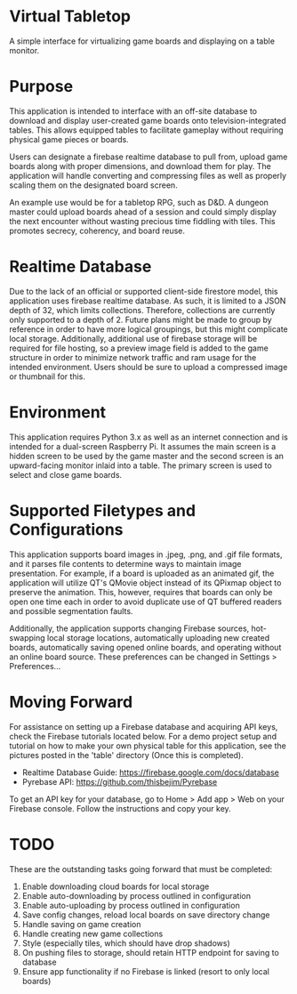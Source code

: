 # Virtual Tabletop
A simple interface for virtualizing game boards and displaying on a table monitor.

# Purpose
This application is intended to interface with an off-site database to download and display user-created game boards onto television-integrated tables. This allows equipped tables to facilitate gameplay without requiring physical game pieces or boards.

Users can designate a firebase realtime database to pull from, upload game boards along with proper dimensions, and download them for play. The application will handle converting and compressing files as well as properly scaling them on the designated board screen.

An example use would be for a tabletop RPG, such as D&D. A dungeon master could upload boards ahead of a session and could simply display the next encounter without wasting precious time fiddling with tiles. This promotes secrecy, coherency, and board reuse.

# Realtime Database
Due to the lack of an official or supported client-side firestore model, this application uses firebase realtime database. As such, it is limited to a JSON depth of 32, which limits collections. Therefore, collections are currently only supported to a depth of 2. Future plans might be made to group by reference in order to have more logical groupings, but this might complicate local storage. Additionally, additional use of firebase storage will be required for file hosting, so a preview image field is added to the game structure in order to minimize network traffic and ram usage for the intended environment. Users should be sure to upload a compressed image or thumbnail for this.

# Environment
This application requires Python 3.x as well as an internet connection and is intended for a dual-screen Raspberry Pi. It assumes the main screen is a hidden screen to be used by the game master and the second screen is an upward-facing monitor inlaid into a table. The primary screen is used to select and close game boards.

# Supported Filetypes and Configurations
This application supports board images in .jpeg, .png, and .gif file formats, and it parses file contents to determine ways to maintain image presentation. For example, if a board is uploaded as an animated gif, the application will utilize QT's QMovie object instead of its QPixmap object to preserve the animation. This, however, requires that boards can only be open one time each in order to avoid duplicate use of QT buffered readers and possible segmentation faults.

Additionally, the application supports changing Firebase sources, hot-swapping local storage locations, automatically uploading new created boards, automatically saving opened online boards, and operating without an online board source. These preferences can be changed in Settings > Preferences...

# Moving Forward
For assistance on setting up a Firebase database and acquiring API keys, check the Firebase tutorials located below. For a demo project setup and tutorial on how to make your own physical table for this application, see the pictures posted in the 'table' directory (Once this is completed).

* Realtime Database Guide: https://firebase.google.com/docs/database
* Pyrebase API: https://github.com/thisbejim/Pyrebase

To get an API key for your database, go to Home > Add app > Web on your Firebase console. Follow the instructions and copy your key.

# TODO
These are the outstanding tasks going forward that must be completed:
1. Enable downloading cloud boards for local storage
2. Enable auto-downloading by process outlined in configuration
3. Enable auto-uploading by process outlined in configuration
4. Save config changes, reload local boards on save directory change
5. Handle saving on game creation
6. Handle creating new game collections
7. Style (especially tiles, which should have drop shadows)
8. On pushing files to storage, should retain HTTP endpoint for saving to database
9. Ensure app functionality if no Firebase is linked (resort to only local boards)